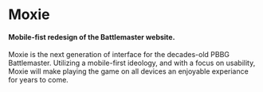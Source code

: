 # Moxie
#### Mobile-fist redesign of the Battlemaster website.

Moxie is the next generation of interface for the decades-old PBBG Battlemaster. Utilizing a mobile-first ideology, and with a focus on usability, Moxie will make playing the game on all devices an enjoyable experiance for years to come.